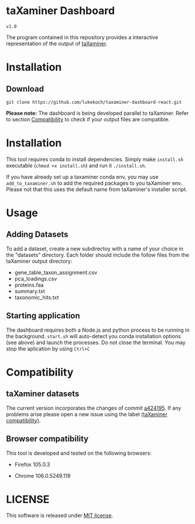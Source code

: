 # taXaminer Dashboard
``v1.0``

The program contained in this repository provides a interactive representation of the output of [taXaminer](https://github.com/BIONF/taXaminer).

# Installation
## Download
`git clone https://github.com/lukekoch/taxaminer-dashboard-react.git`

**Please note:** The dashboard is being developed parallel to taXaminer. Refer to section [Compatibility](##compatibility) to check if your output files are compatible.

# Installation
This tool requires conda to install dependencies. Simply make `install.sh` executable (`chmod +x install.sh`) and run it `./install.sh`.

If you have already set up a taxaminer conda env, you may use `add_to_taxaminer.sh` to add the required packages to you taXaminer env. Please not that this uses the default name from taXaminer's installer script.

# Usage
## Adding Datasets
To add a dataset, create a new subdirectoy with a name of your choice in the "datasets" directory. Each folder should include the follow files from the taXaminer output directory:
* gene_table_taxon_assignment.csv
* pca_loadings.csv
* proteins.faa
* summary.txt
* taxonomic_hits.txt

## Starting application
The dashboard requires both a Node.js and python process to be running in the background. `start.sh` will auto-detect you conda installation options (see above) and launch the processes. Do not close the terminal. You may stop the aplication by using `Ctrl+C`

# Compatibility

## taXaminer datasets
The current version incorporates the changes of commit [a424195](https://github.com/BIONF/taXaminer/commit/a424195509a2bc425ed7012c26ce056b565e7254). If any problems arise please open a new issue using the label [(taXaminer compatibility)](https://github.com/BIONF/taXaminer-dashboard/labels/taXanimer%20compatibility).

## Browser compatibility
This tool is developed and tested on the following browsers:
* Firefox 105.0.3
+ Chrome 106.0.5249.119
 

# LICENSE
This software is released under [MIT license](https://github.com/BIONF/taXaminer-dashboard/blob/prototyping/LICENSE).